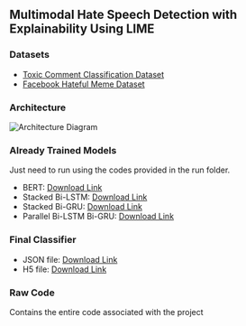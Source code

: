## Multimodal Hate Speech Detection with Explainability Using LIME

### Datasets

- [Toxic Comment Classification Dataset](https://www.kaggle.com/c/jigsaw-toxic-comment-classification-challenge)
- [Facebook Hateful Meme Dataset](https://www.kaggle.com/datasets/parthplc/facebook-hateful-meme-dataset/data)

### Architecture

![Architecture Diagram](https://github.com/fayas1234/Multimodal-Hate-Speech-Detection-with-Explainability-Using-LIME/assets/94542226/22725318-29c5-471e-8623-4b43845ec80f)

### Already Trained Models

Just need to run using the codes provided in the run folder.

- BERT: [Download Link](https://drive.google.com/file/d/1-JTPa_-WnCnfgXxr1p7CDFyA0rTNFQjU/view?usp=drive_link)
- Stacked Bi-LSTM: [Download Link](https://drive.google.com/file/d/10ZqFrqRwcGinMpFONgr1A_QrScNshElu/view?usp=sharing)
- Stacked Bi-GRU: [Download Link](https://drive.google.com/file/d/1-5cLQ2lVHf4fbGnOH3MBaRJKOQmqSzSt/view?usp=sharing)
- Parallel Bi-LSTM Bi-GRU: [Download Link](https://drive.google.com/file/d/1-95NHa7Io2paTKER1p4VGnC8TBZvwbOp/view?usp=sharing)

### Final Classifier

- JSON file: [Download Link](https://drive.google.com/file/d/1aDVJUmLFSMi6N_Pvtu7rhzK8dO8l9Gb-/view?usp=sharing)
- H5 file: [Download Link](https://drive.google.com/file/d/1qH1pJKcoCDHKhGPpP0vdGgztwdznto6U/view?usp=sharing)


### Raw Code
Contains the entire code associated with the project
